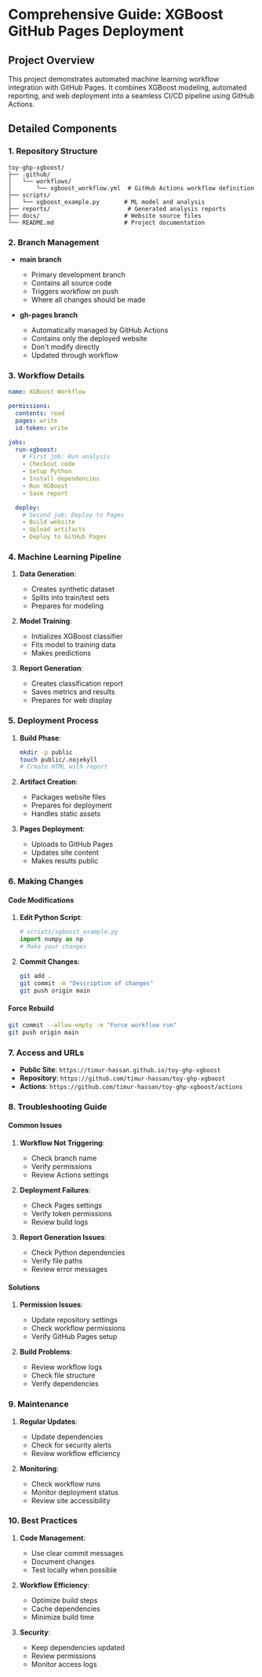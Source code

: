 # Comprehensive Guide: XGBoost GitHub Pages Deployment

## Project Overview
This project demonstrates automated machine learning workflow integration with GitHub Pages. It combines XGBoost modeling, automated reporting, and web deployment into a seamless CI/CD pipeline using GitHub Actions.

## Detailed Components

### 1. Repository Structure
```
toy-ghp-xgboost/
├── .github/
│   └── workflows/
│       └── xgboost_workflow.yml  # GitHub Actions workflow definition
├── scripts/
│   └── xgboost_example.py       # ML model and analysis
├── reports/                      # Generated analysis reports
├── docs/                        # Website source files
└── README.md                    # Project documentation
```

### 2. Branch Management
- **main branch**
  - Primary development branch
  - Contains all source code
  - Triggers workflow on push
  - Where all changes should be made

- **gh-pages branch**
  - Automatically managed by GitHub Actions
  - Contains only the deployed website
  - Don't modify directly
  - Updated through workflow

### 3. Workflow Details
```yaml
name: XGBoost Workflow

permissions:
  contents: read
  pages: write
  id-token: write

jobs:
  run-xgboost:
    # First job: Run analysis
    - Checkout code
    - Setup Python
    - Install dependencies
    - Run XGBoost
    - Save report

  deploy:
    # Second job: Deploy to Pages
    - Build website
    - Upload artifacts
    - Deploy to GitHub Pages
```

### 4. Machine Learning Pipeline
1. **Data Generation**:
   - Creates synthetic dataset
   - Splits into train/test sets
   - Prepares for modeling

2. **Model Training**:
   - Initializes XGBoost classifier
   - Fits model to training data
   - Makes predictions

3. **Report Generation**:
   - Creates classification report
   - Saves metrics and results
   - Prepares for web display

### 5. Deployment Process
1. **Build Phase**:
   ```bash
   mkdir -p public
   touch public/.nojekyll
   # Create HTML with report
   ```

2. **Artifact Creation**:
   - Packages website files
   - Prepares for deployment
   - Handles static assets

3. **Pages Deployment**:
   - Uploads to GitHub Pages
   - Updates site content
   - Makes results public

### 6. Making Changes

#### Code Modifications
1. **Edit Python Script**:
   ```python
   # scripts/xgboost_example.py
   import numpy as np
   # Make your changes
   ```

2. **Commit Changes**:
   ```bash
   git add .
   git commit -m "Description of changes"
   git push origin main
   ```

#### Force Rebuild
```bash
git commit --allow-empty -m "Force workflow run"
git push origin main
```

### 7. Access and URLs
- **Public Site**: `https://timur-hassan.github.io/toy-ghp-xgboost`
- **Repository**: `https://github.com/timur-hassan/toy-ghp-xgboost`
- **Actions**: `https://github.com/timur-hassan/toy-ghp-xgboost/actions`

### 8. Troubleshooting Guide

#### Common Issues
1. **Workflow Not Triggering**:
   - Check branch name
   - Verify permissions
   - Review Actions settings

2. **Deployment Failures**:
   - Check Pages settings
   - Verify token permissions
   - Review build logs

3. **Report Generation Issues**:
   - Check Python dependencies
   - Verify file paths
   - Review error messages

#### Solutions
1. **Permission Issues**:
   - Update repository settings
   - Check workflow permissions
   - Verify GitHub Pages setup

2. **Build Problems**:
   - Review workflow logs
   - Check file structure
   - Verify dependencies

### 9. Maintenance
1. **Regular Updates**:
   - Update dependencies
   - Check for security alerts
   - Review workflow efficiency

2. **Monitoring**:
   - Check workflow runs
   - Monitor deployment status
   - Review site accessibility

### 10. Best Practices
1. **Code Management**:
   - Use clear commit messages
   - Document changes
   - Test locally when possible

2. **Workflow Efficiency**:
   - Optimize build steps
   - Cache dependencies
   - Minimize build time

3. **Security**:
   - Keep dependencies updated
   - Review permissions
   - Monitor access logs